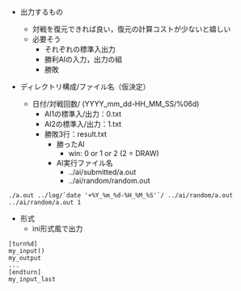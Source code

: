 - 出力するもの
  - 対戦を復元できれば良い，復元の計算コストが少ないと嬉しい
  - 必要そう
    - それぞれの標準入出力
    - 勝利AIの入力，出力の組
    - 勝敗

- ディレクトリ構成/ファイル名（仮決定）
  - 日付/対戦回数/ (YYYY_mm_dd-HH_MM_SS/%06d)
    - AI1の標準入/出力：0.txt
    - AI2の標準入/出力：1.txt
    - 勝敗3行：result.txt
      - 勝ったAI
        - win: 0 or 1 or 2 (2 = DRAW)
      - AI実行ファイル名
        - ../ai/submitted/a.out
        - ../ai/random/random.out

```
./a.out ../log/`date '+%Y_%m_%d-%H_%M_%S'`/ ../ai/random/a.out ../ai/random/a.out 1
```

- 形式
  - ini形式風で出力

```
[turn%d]
my_input()
my_output
...
[endturn]
my_input_last
```